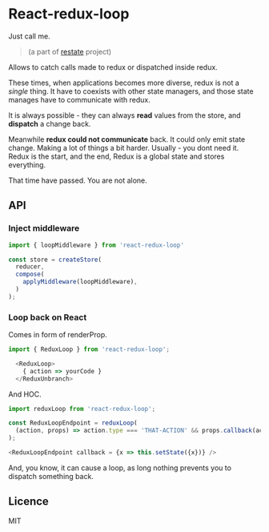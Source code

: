 # React-redux-loop
Just call me.

> (a part of [restate](https://github.com/theKashey/restate) project)

Allows to catch calls made to redux or dispatched inside redux.

These times, when applications becomes more diverse, redux is not a _single_ thing.
It have to coexists with other state managers, and those state manages have to communicate with redux.

It is always possible - they can always __read__ values from the store, and __dispatch__ a change back.

Meanwhile __redux could not communicate__ back. It could only emit state change. Making a lot of things a bit harder.
Usually - you dont need it. Redux is the start, and the end, Redux is a global state and stores everything.

That time have passed. You are not alone.

## API

### Inject middleware
```js
import { loopMiddleware } from 'react-redux-loop'

const store = createStore(
  reducer,
  compose(
    applyMiddleware(loopMiddleware),
  )
);
```

### Loop back on React

Comes in form of renderProp.

```js
import { ReduxLoop } from 'react-redux-loop';

  <ReduxLoop>
    { action => yourCode }
  </ReduxUnbranch>
```

And HOC.
```js
import reduxLoop from 'react-redux-loop';

const ReduxLoopEndpoint = reduxLoop(
  (action, props) => action.type === 'THAT-ACTION' && props.callback(action)
);

<ReduxLoopEndpoint callback = {x => this.setState({x})} />  
```

And, you know, it can cause a loop, as long nothing prevents you to dispatch something back.

## Licence

MIT
